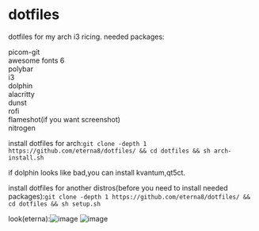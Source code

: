 # dotfiles
dotfiles for my arch i3 ricing.
needed packages:

picom-git                                                                                                                                  
awesome fonts 6                                                                                                                            
polybar                                                                                                                                    
i3                                                                                                                                         
dolphin                                                                                                                                    
alacritty                                                                                                                                  
dunst                                                                                                                                      
rofi                                                                                                                                       
flameshot(if you want screenshot)                                                                                                          
nitrogen

install dotfiles for arch:```git clone -depth 1 https://github.com/eterna8/dotfiles/ && cd dotfiles && sh arch-install.sh```

if dolphin looks like bad,you can install kvantum,qt5ct.
                                                                                                                                                                                                                                                             


install dotfiles for another distros(before you need to install needed packages):```git clone -depth 1 https://github.com/eterna8/dotfiles/ && cd dotfiles && sh setup.sh```

look(eterna):![image](https://github.com/eterna8/dotfiles/assets/139211439/4262dfd2-3de2-463a-8d25-ae618add9bc5)
![image](https://github.com/eterna8/dotfiles/assets/139211439/60c14953-1f4d-47a4-98e2-a1684d85b10d)


